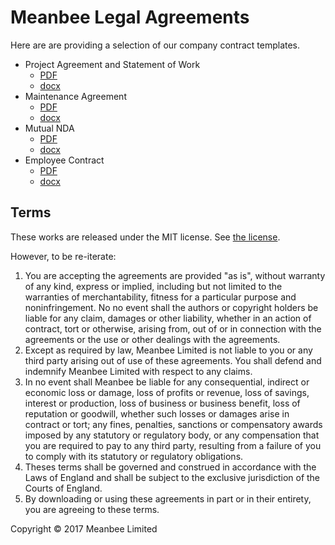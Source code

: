 # Meanbee Legal Agreements
Here are are providing a selection of our company contract templates.

* Project Agreement and Statement of Work
  * [PDF](/pdf/ProjectAgreement.pdf)
  * [docx](/docx/ProjectAgreement.docx)
* Maintenance Agreement
  * [PDF](pdf/MaintenanceAgreement.pdf)
  * [docx](docx/MaintenanceAgreement.docx)
* Mutual NDA
  * [PDF](pdf/MutualNDA.pdf)
  * [docx](docx/MutualNDA.docx)
* Employee Contract
  * [PDF](pdf/EmploymentContract.pdf)
  * [docx](docx/EmploymentContract.docx)

## Terms

These works are released under the MIT license. See [the license](/LICENSE).

However, to be re-iterate:

1. You are accepting the agreements are provided "as is", without warranty of any kind, express or implied, including but not limited to the warranties of merchantability, fitness for a particular purpose and noninfringement. No no event shall the authors or copyright holders be liable for any claim, damages or other liability, whether in an action of contract, tort or otherwise, arising from, out of or in connection with the agreements or the use or other dealings with the agreements. 
2. Except as required by law, Meanbee Limited is not liable to you or any third party arising out of use of these agreements. You shall defend and indemnify Meanbee Limited with respect to any claims.
3. In no event shall Meanbee be liable for any consequential, indirect or economic loss or damage, loss of profits or revenue, loss of savings, interest or production, loss of business or business benefit, loss of reputation or goodwill, whether such losses or damages arise in contract or tort; any fines, penalties, sanctions or compensatory awards imposed by any statutory or regulatory body, or any compensation that you are required to pay to any third party, resulting from a failure of you to comply with its statutory or regulatory obligations.
4. Theses terms shall be governed and construed in accordance with the Laws of England and shall be subject to the exclusive jurisdiction of the Courts of England.
5. By downloading or using these agreements in part or in their entirety, you are agreeing to these terms.

Copyright © 2017 Meanbee Limited

